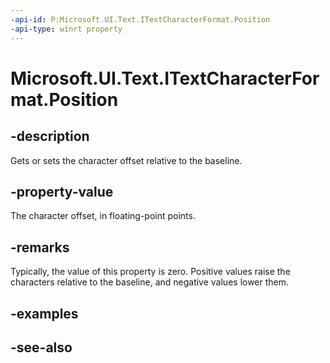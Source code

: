 ```yaml
---
-api-id: P:Microsoft.UI.Text.ITextCharacterFormat.Position
-api-type: winrt property
---
```


<!-- Property syntax
public float Position { get;  set; }
-->

# Microsoft.UI.Text.ITextCharacterFormat.Position

## -description
Gets or sets the character offset relative to the baseline.

## -property-value
The character offset, in floating-point points.

## -remarks
Typically, the value of this property is zero. Positive values raise the characters relative to the baseline, and negative values lower them.

## -examples

## -see-also
